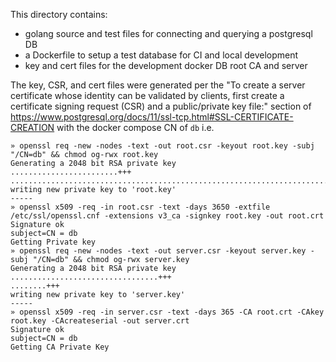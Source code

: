 
This directory contains:

* golang source and test files for connecting and querying a postgresql DB
* a Dockerfile to setup a test database for CI and local development
* key and cert files for the development docker DB root CA and server

The key, CSR, and cert files were generated per the "To create a server certificate whose identity can be validated by clients, first create a certificate signing request (CSR) and a public/private key file:" section of https://www.postgresql.org/docs/11/ssl-tcp.html#SSL-CERTIFICATE-CREATION with the docker compose CN of `db` i.e.

```console
» openssl req -new -nodes -text -out root.csr -keyout root.key -subj "/CN=db" && chmod og-rwx root.key
Generating a 2048 bit RSA private key
........................+++
......................................................................................+++
writing new private key to 'root.key'
-----
» openssl x509 -req -in root.csr -text -days 3650 -extfile /etc/ssl/openssl.cnf -extensions v3_ca -signkey root.key -out root.crt
Signature ok
subject=CN = db
Getting Private key
» openssl req -new -nodes -text -out server.csr -keyout server.key -subj "/CN=db" && chmod og-rwx server.key
Generating a 2048 bit RSA private key
.................................+++
........+++
writing new private key to 'server.key'
-----
» openssl x509 -req -in server.csr -text -days 365 -CA root.crt -CAkey root.key -CAcreateserial -out server.crt
Signature ok
subject=CN = db
Getting CA Private Key
```
